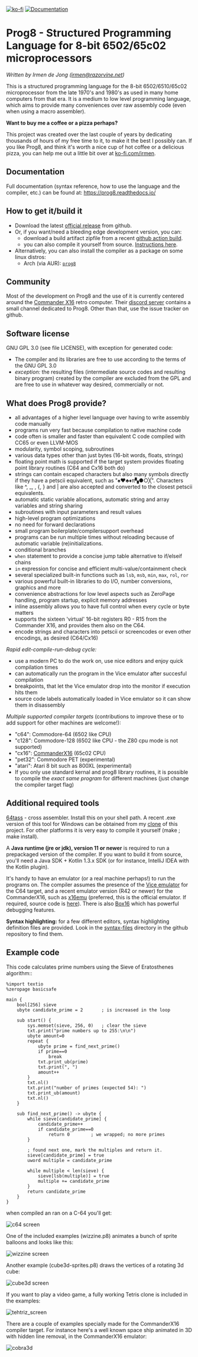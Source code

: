 [![ko-fi](https://ko-fi.com/img/githubbutton_sm.svg)](https://ko-fi.com/H2H6S0FFF)
[![Documentation](https://readthedocs.org/projects/prog8/badge/?version=latest)](https://prog8.readthedocs.io/)

Prog8 - Structured Programming Language for 8-bit 6502/65c02 microprocessors
============================================================================

*Written by Irmen de Jong (irmen@razorvine.net)*

This is a structured programming language for the 8-bit 6502/6510/65c02 microprocessor from the late 1970's and 1980's
as used in many home computers from that era. It is a medium to low level programming language,
which aims to provide many conveniences over raw assembly code (even when using a macro assembler).

**Want to buy me a coffee or a pizza perhaps?**

This project was created over the last couple of years by dedicating thousands of hours of my free time to it, to make it the best I possibly can.
If you like Prog8, and think it's worth a nice cup of hot coffee or a delicious pizza, 
you can help me out a little bit over at [ko-fi.com/irmen](https://ko-fi.com/irmen). 


Documentation
-------------
Full documentation (syntax reference, how to use the language and the compiler, etc.) can be found at:
https://prog8.readthedocs.io/

How to get it/build it
----------------------

- Download the latest [official release](https://github.com/irmen/prog8/releases) from github.
- Or, if you want/need a bleeding edge development version, you can:
  - download a build artifact zipfile from a recent [github action build](https://github.com/irmen/prog8/actions).
  - you can also compile it yourself from source. [Instructions here](https://prog8.readthedocs.io/en/latest/compiling.html).
- Alternatively, you can also install the compiler as a package on some linux distros:
  - Arch (via AUR): [`prog8`](https://aur.archlinux.org/packages/prog8)

Community
---------
Most of the development on Prog8 and the use of it is currently centered around 
the [Commander X16](https://www.commanderx16.com/) retro computer. Their [discord server](https://discord.gg/nS2PqEC) contains a small channel
dedicated to Prog8. Other than that, use the issue tracker on github.


Software license
----------------
GNU GPL 3.0 (see file LICENSE), with exception for generated code:

- The compiler and its libraries are free to use according to the terms of the GNU GPL 3.0
- *exception:* the resulting files (intermediate source codes and resulting binary program) created by the compiler
  are excluded from the GPL and are free to use in whatever way desired, commercially or not.


What does Prog8 provide?
------------------------

- all advantages of a higher level language over having to write assembly code manually
- programs run very fast because compilation to native machine code
- code often is smaller and faster than equivalent C code compiled with CC65 or even LLVM-MOS
- modularity, symbol scoping, subroutines
- various data types other than just bytes (16-bit words, floats, strings)
- floating point math is supported if the target system provides floating point library routines (C64 and Cx16 both do)
- strings can contain escaped characters but also many symbols directly if they have a petscii equivalent, such as "♠♥♣♦π▚●○╳". Characters like ^, _, \, {, } and | are also accepted and converted to the closest petscii equivalents.
- automatic static variable allocations, automatic string and array variables and string sharing
- subroutines with input parameters and result values
- high-level program optimizations
- no need for forward declarations
- small program boilerplate/compilersupport overhead
- programs can be run multiple times without reloading because of automatic variable (re)initializations.
- conditional branches
- ``when`` statement to provide a concise jump table alternative to if/elseif chains
- ``in`` expression for concise and efficient multi-value/containment check 
- several specialized built-in functions such as ``lsb``, ``msb``, ``min``, ``max``, ``rol``, ``ror``
- various powerful built-in libraries to do I/O, number conversions, graphics and more  
- convenience abstractions for low level aspects such as ZeroPage handling, program startup, explicit memory addresses
- inline assembly allows you to have full control when every cycle or byte matters
- supports the sixteen 'virtual' 16-bit registers R0 - R15 from the Commander X16, and provides them also on the C64.
- encode strings and characters into petscii or screencodes or even other encodings, as desired (C64/Cx16)

*Rapid edit-compile-run-debug cycle:*

- use a modern PC to do the work on, use nice editors and enjoy quick compilation times
- can automatically run the program in the Vice emulator after succesful compilation
- breakpoints, that let the Vice emulator drop into the monitor if execution hits them
- source code labels automatically loaded in Vice emulator so it can show them in disassembly

*Multiple supported compiler targets* (contributions to improve these or to add support for other machines are welcome!):

- "c64": Commodore-64  (6502 like CPU)
- "c128": Commodore-128  (6502 like CPU - the Z80 cpu mode is not supported)
- "cx16": [CommanderX16](https://www.commanderx16.com)  (65c02 CPU)
- "pet32": Commodore PET (experimental)
- "atari": Atari 8 bit such as 800XL (experimental)
- If you only use standard kernal and prog8 library routines, it is possible to compile the *exact same program* for different machines (just change the compiler target flag)



Additional required tools
-------------------------

[64tass](https://sourceforge.net/projects/tass64/) - cross assembler. Install this on your shell path.
A recent .exe version of this tool for Windows can be obtained from my [clone](https://github.com/irmen/64tass/releases) of this project.
For other platforms it is very easy to compile it yourself (make ; make install).

A **Java runtime (jre or jdk), version 11 or newer**  is required to run a prepackaged version of the compiler.
If you want to build it from source, you'll need a Java SDK + Kotlin 1.3.x SDK (or for instance,
IntelliJ IDEA with the Kotlin plugin).

It's handy to have an emulator (or a real machine perhaps!) to run the programs on. The compiler assumes the presence
of the [Vice emulator](http://vice-emu.sourceforge.net/)  for the C64 target,
and a recent emulator version (R42 or newer) for the CommanderX16, such as [x16emu](https://cx16forum.com/forum/viewforum.php?f=30) 
(preferred, this is the official emulator. If required, source code is [here](https://github.com/X16Community/x16-emulator/)).
There is also [Box16](https://github.com/indigodarkwolf/box16) which has powerful debugging features.

**Syntax highlighting:** for a few different editors, syntax highlighting definition files are provided.
Look in the [syntax-files](https://github.com/irmen/prog8/tree/master/syntax-files) directory in the github repository to find them.


Example code
------------

This code calculates prime numbers using the Sieve of Eratosthenes algorithm::

    %import textio
    %zeropage basicsafe

    main {
        bool[256] sieve
        ubyte candidate_prime = 2       ; is increased in the loop
    
        sub start() {
            sys.memset(sieve, 256, 0)   ; clear the sieve
            txt.print("prime numbers up to 255:\n\n")
            ubyte amount=0
            repeat {
                ubyte prime = find_next_prime()
                if prime==0
                    break
                txt.print_ub(prime)
                txt.print(", ")
                amount++
            }
            txt.nl()
            txt.print("number of primes (expected 54): ")
            txt.print_ub(amount)
            txt.nl()
        }
    
        sub find_next_prime() -> ubyte {
            while sieve[candidate_prime] {
                candidate_prime++
                if candidate_prime==0
                    return 0        ; we wrapped; no more primes
            }
    
            ; found next one, mark the multiples and return it.
            sieve[candidate_prime] = true
            uword multiple = candidate_prime
    
            while multiple < len(sieve) {
                sieve[lsb(multiple)] = true
                multiple += candidate_prime
            }
            return candidate_prime
        }
    }

when compiled an ran on a C-64 you'll get:

![c64 screen](docs/source/_static/primes_example.png)

One of the included examples (wizzine.p8) animates a bunch of sprite balloons and looks like this:

![wizzine screen](docs/source/_static/wizzine.png)

Another example (cube3d-sprites.p8) draws the vertices of a rotating 3d cube:

![cube3d screen](docs/source/_static/cube3d.png)

If you want to play a video game, a fully working Tetris clone is included in the examples:

![tehtriz_screen](docs/source/_static/tehtriz.png)

There are a couple of examples specially made for the CommanderX16 compiler target.
For instance here's a well known space ship animated in 3D with hidden line removal,
in the CommanderX16 emulator:

![cobra3d](docs/source/_static/cobra3d.png)

